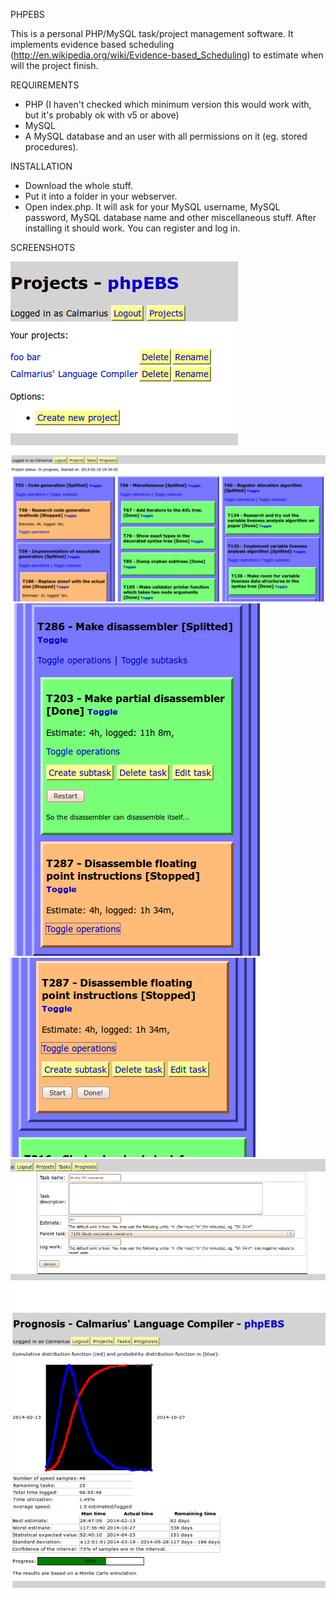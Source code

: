 PHPEBS

This is a personal PHP/MySQL task/project management software. 
It implements evidence based scheduling (http://en.wikipedia.org/wiki/Evidence-based_Scheduling)
to estimate when will the project finish.

REQUIREMENTS

- PHP (I haven't checked which minimum version this would work with, but it's probably ok with v5 or above)
- MySQL
- A MySQL database and an user with all permissions on it (eg. stored procedures).

INSTALLATION

- Download the whole stuff.
- Put it into a folder in your webserver. 
- Open index.php. It will ask for your MySQL username, MySQL password, MySQL database name and other miscellaneous stuff.
  After installing it should work. You can register and log in.

SCREENSHOTS

![Projects](screenshots/projects.png "Projects")
![Task view](screenshots/task_view.png "Task view")
![Completed task options](screenshots/completed_task_options.png "Completed task options")
![Stopped task options](screenshots/stopped_task_options.png "Stopped task options")
![Edit task](screenshots/edit_task.png "Edit task")
![Prognosis](screenshots/prognosis.png "Prognosis")


